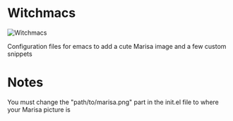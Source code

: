 # Witchmacs

![Witchmacs](https://github.com/snackon/Witchmacs/blob/master/gnumarisa.png)

Configuration files for emacs to add a cute Marisa image and a few custom snippets

# Notes

You must change the "path/to/marisa.png" part in the init.el file to where your Marisa picture is
